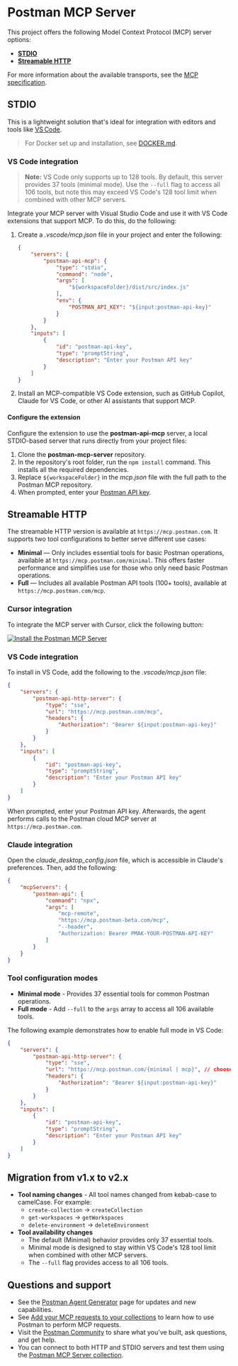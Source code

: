 # Postman MCP Server

This project offers the following Model Context Protocol (MCP) server options:

- [**STDIO**](#stdio)
- [**Streamable HTTP**](#streamable-http)

For more information about the available transports, see the [MCP specification](https://modelcontextprotocol.io/docs/concepts/transports).

## STDIO

This is a lightweight solution that's ideal for integration with editors and tools like [VS Code](https://code.visualstudio.com/).

> For Docker set up and installation, see [DOCKER.md](./DOCKER.md).

### VS Code integration

> **Note:**
> VS Code only supports up to 128 tools. By default, this server provides 37 tools (minimal mode). Use the `--full` flag to access all 106 tools, but note this may exceed VS Code's 128 tool limit when combined with other MCP servers.

Integrate your MCP server with Visual Studio Code and use it with VS Code extensions that support MCP. To do this, do the following:

1. Create a *.vscode/mcp.json* file in your project and enter the following:

    ```json
    {
        "servers": {
            "postman-api-mcp": {
                "type": "stdio",
                "command": "node",
                "args": [
                    "${workspaceFolder}/dist/src/index.js"
                ],
                "env": {
                    "POSTMAN_API_KEY": "${input:postman-api-key}"
                }
            }
        },
        "inputs": [
            {
                "id": "postman-api-key",
                "type": "promptString",
                "description": "Enter your Postman API key"
            }
        ]
    }
    ```

1. Install an MCP-compatible VS Code extension, such as GitHub Copilot, Claude for VS Code, or other AI assistants that support MCP.

#### Configure the extension

Configure the extension to use the **postman-api-mcp** server, a local STDIO-based server that runs directly from your project files:

1. Clone the **postman-mcp-server** repository.
1. In the repository's root folder, run the `npm install` command. This installs all the required dependencies.
1. Replace `${workspaceFolder}` in the *mcp.json* file with the full path to the Postman MCP repository.
1. When prompted, enter your [Postman API key](https://go.postman.co/settings/me/api-keys).

## Streamable HTTP

The streamable HTTP version is available at `https://mcp.postman.com`. It supports two tool configurations to better serve different use cases:

- **Minimal** — Only includes essential tools for basic Postman operations, available at `https://mcp.postman.com/minimal`. This offers faster performance and simplifies use for those who only need basic Postman operations.
- **Full** — Includes all available Postman API tools (100+ tools), available at `https://mcp.postman.com/mcp`.

### Cursor integration

To integrate the MCP server with Cursor, click the following button:

[![Install the Postman MCP Server](https://cursor.com/deeplink/mcp-install-dark.svg)](https://cursor.com/en/install-mcp?name=postman_mcp_server&config=eyJ1cmwiOiJodHRwczovL21jcC5wb3N0bWFuLmNvbS9taW5pbWFsIiwiaGVhZGVycyI6eyJBdXRob3JpemF0aW9uIjoiQmVhcmVyIFlPVVJfQVBJX0tFWSJ9fQ%3D%3D)

### VS Code integration

To install in VS Code, add the following to the *.vscode/mcp.json* file:

```json
{
    "servers": {
        "postman-api-http-server": {
            "type": "sse",
            "url": "https://mcp.postman.com/mcp",
            "headers": {
                "Authorization": "Bearer ${input:postman-api-key}"
            }
        }
    },
    "inputs": [
        {
            "id": "postman-api-key",
            "type": "promptString",
            "description": "Enter your Postman API key"
        }
    ]
}
```

When prompted, enter your Postman API key. Afterwards, the agent performs calls to the Postman cloud MCP server at `https://mcp.postman.com`.

### Claude integration

Open the *claude_desktop_config.json* file, which is accessible in Claude's preferences. Then, add the following:

```json
{
    "mcpServers": {
        "postman-api": {
            "command": "npx",
            "args": [
                "mcp-remote",
                "https://mcp.postman-beta.com/mcp",
                "--header",
                "Authorization: Bearer PMAK-YOUR-POSTMAN-API-KEY"
            ]
        }
    }
}
```

### Tool configuration modes

- **Minimal mode** - Provides 37 essential tools for common Postman operations.
- **Full mode** - Add `--full` to the `args` array to access all 106 available tools.

The following example demonstrates how to enable full mode in VS Code:

```json
{
    "servers": {
        "postman-api-http-server": {
            "type": "sse",
            "url": "https://mcp.postman.com/{minimal | mcp}", // choose "minimal" or "mcp"
            "headers": {
                "Authorization": "Bearer ${input:postman-api-key}"
            }
        }
    },
    "inputs": [
        {
            "id": "postman-api-key",
            "type": "promptString",
            "description": "Enter your Postman API key"
        }
    ]
}
```

## Migration from v1.x to v2.x

- **Tool naming changes** - All tool names changed from kebab-case to camelCase. For example:
  - `create-collection` → `createCollection`
  - `get-workspaces` → `getWorkspaces`
  - `delete-environment` → `deleteEnvironment`
- **Tool availability changes**
  - The default (Minimal) behavior provides only 37 essential tools.
  - Minimal mode is designed to stay within VS Code's 128 tool limit when combined with other MCP servers.
  - The `--full` flag provides access to all 106 tools.

## Questions and support

- See the [Postman Agent Generator](https://postman.com/explore/agent-generator) page for updates and new capabilities.
- See [Add your MCP requests to your collections](https://learning.postman.com/docs/postman-ai-agent-builder/mcp-requests/overview/) to learn how to use Postman to perform MCP requests.
- Visit the [Postman Community](https://community.postman.com/) to share what you've built, ask questions, and get help.
- You can connect to both HTTP and STDIO servers and test them using the [Postman MCP Server collection](https://www.postman.com/postman/postman-public-workspace/collection/681dc649440b35935978b8b7).
